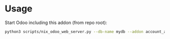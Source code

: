 # Usage

Start Odoo including this addon (from repo root):

```bash
python3 scripts/nix_odoo_web_server.py --db-name mydb --addon account_avatax_exemption_base
```
